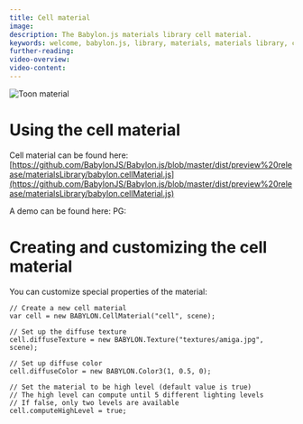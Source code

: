 ```yaml
---
title: Cell material
image: 
description: The Babylon.js materials library cell material.
keywords: welcome, babylon.js, library, materials, materials library, cell, cell material
further-reading:
video-overview:
video-content:
---
```


![Toon material](/img/extensions/materials/toon.png)

# Using the cell material

Cell material can be found here: [https://github.com/BabylonJS/Babylon.js/blob/master/dist/preview%20release/materialsLibrary/babylon.cellMaterial.js](https://github.com/BabylonJS/Babylon.js/blob/master/dist/preview%20release/materialsLibrary/babylon.cellMaterial.js)

A demo can be found here:   PG: <Playground id="#36VUUE" title="Cell Material" description="Example of cell material" image=""/>

# Creating and customizing the cell material

You can customize special properties of the material:

```
// Create a new cell material
var cell = new BABYLON.CellMaterial("cell", scene);

// Set up the diffuse texture
cell.diffuseTexture = new BABYLON.Texture("textures/amiga.jpg", scene);

// Set up diffuse color
cell.diffuseColor = new BABYLON.Color3(1, 0.5, 0);

// Set the material to be high level (default value is true)
// The high level can compute until 5 different lighting levels
// If false, only two levels are available
cell.computeHighLevel = true;
```
